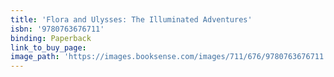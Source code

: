 ```yaml
---
title: 'Flora and Ulysses: The Illuminated Adventures'
isbn: '9780763676711'
binding: Paperback
link_to_buy_page:
image_path: 'https://images.booksense.com/images/711/676/9780763676711.jpg'
---
```


